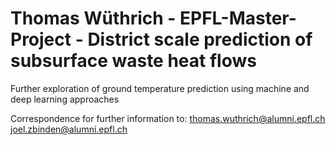 # Thomas Wüthrich - EPFL-Master-Project - District scale prediction of subsurface waste heat flows
Further exploration of ground temperature prediction using machine and deep learning approaches


Correspondence for further information to:
thomas.wuthrich@alumni.epfl.ch
joel.zbinden@alumni.epfl.ch
